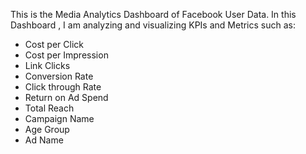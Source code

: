 This is the Media Analytics Dashboard of Facebook User Data. In this Dashboard , I am analyzing and visualizing KPIs and Metrics such as: 

- Cost per Click
- Cost per Impression
- Link Clicks
- Conversion Rate
- Click through Rate
- Return on Ad Spend
- Total Reach
- Campaign Name
- Age Group
- Ad Name
